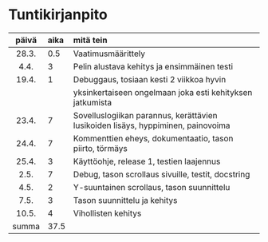 # Tuntikirjanpito

| päivä | aika | mitä tein  |
| :----:|:-----| :-----|
| 28.3. |  0.5 | Vaatimusmäärittely |
|  4.4. |   3  | Pelin alustava kehitys ja ensimmäinen testi |
| 19.4. |   1  | Debuggaus, tosiaan kesti 2 viikkoa hyvin 
|       |      | yksinkertaiseen ongelmaan joka esti kehityksen jatkumista
| 23.4. |   7  | Sovelluslogiikan parannus, kerättävien lusikoiden lisäys, hyppiminen, painovoima
| 24.4. |   7  | Kommenttien eheys, dokumentaatio, tason piirto, törmäys
| 25.4. |   3  | Käyttöohje, release 1, testien laajennus
| 2.5.  |   7  | Debug, tason scrollaus sivuille, testit, docstring
| 4.5.  |   2  | Y-suuntainen scrollaus, tason suunnittelu
| 7.5.  |   3  | Tason suunnittelu ja kehitys
| 10.5. |   4  | Vihollisten kehitys
| summa | 37.5 |
